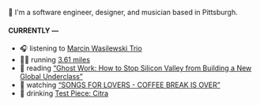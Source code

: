 👋 I'm a software engineer, designer, and musician based in Pittsburgh.

#### CURRENTLY —

* 🎧 listening to [Marcin Wasilewski Trio](https://www.last.fm/music/Marcin+Wasilewski+Trio/_/Diamonds+And+Pearls)
* 🏃‍♂️ running [3.61 miles](https://www.strava.com/activities/4020240982)
* 📘 reading [“Ghost Work: How to Stop Silicon Valley from Building a New Global Underclass”](https://www.goodreads.com/book/show/41963432-ghost-work)
* 🍿 watching [“SONGS FOR LOVERS - COFFEE BREAK IS OVER”](https://youtu.be/aYYFmp9NBTk)
* 🍺 drinking [Test Piece: Citra](https://untappd.com/user/namoscato/checkin/936866704)
